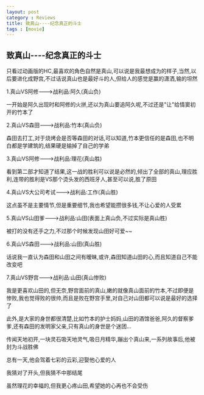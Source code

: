 ```yaml
---
layout: post
category : Reviews
title: 致真山----纪念真正的斗士
tags : [movie]
---
```

## 致真山----纪念真正的斗士 ##

只看过动画版的HC,最喜欢的角色自然是真山,可以说是我最想成为的样子,当然,以后要进化成野宫,不过话说真山也是最好斗的人,但给人的感觉是赢的潇洒,输的坦然 

1.真山VS阿修--->战利品:阿久(真山负) 

一开始是阿久出现时和阿修的火拼,还以为真山要追阿久呢,不过还是"让"给情窦初开的竹本了 

2.真山VS森田--->战利品:竹本(真山负) 

森田去打工,对于烧烤会是否等森田的对话,可以知道,竹本更信任的是森田,也不明白都是学建筑的,结果硬是输掉了自己的学弟 

3.真山VS阿修--->战利品:理花(真山胜) 

看到第二部才知道了结果,这一战的胜利可以说是必然的,倾出了全部的真山,理应胜利,连带的胜利是VS那个烫头发的西班牙人,甚至可以说,胜了原田 

4.真山VS大公司考试--->战利品:工作(真山胜) 

这点虽不是主要情节,但是重要细节,我也希望能攒很多钱,不让心爱的人受累 

5.真山VS山田爹--->战利品:山田(表面上真山负,不过实际是真山胜) 

被打的没有还手之力,不过那个时候发现山田好可爱~~ 

6.真山VS森田--->战利品:山田(真山胜) 

话说我一直认为森田和山田之间有暧昧,或许,森田知道山田的心,而且知道自己不能改变吧 

7.真山VS野宫--->战利品:山田(真山惨败) 

我是更喜欢山田的,但无奈,野宫面前的真山,嫩的就像真山面前的竹本,不过即便是惨败,我也觉得败的很帅,而且是败在野宫手里,对自己对山田都可以说是最好的选择了 


此外,是大家的身世都很清楚,比如竹本的护士妈妈,山田的酒馆爸爸,阿久的督察爹爹,还有森田的发明家父亲,只有真山的身世是个迷团... 

传闻天地初开,一块灵石吸天地灵气,吸日月精华,蹦出个真山来,一系列故事后,他被封为斗战胜佛 

总有一天,他会驾着七彩的云彩,迎娶他心爱的人 

我猜对了开头,但我猜不中那结尾 

虽然理花的幸福的,但我更心疼山田,希望她的心再也不会受伤 